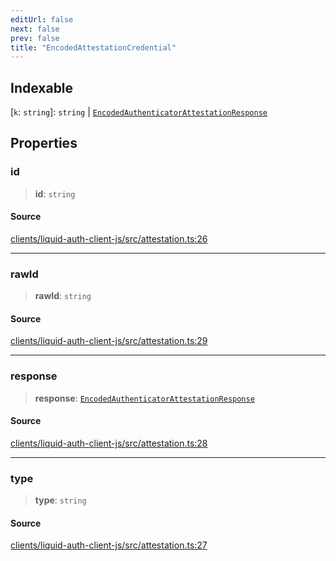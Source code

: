 ```yaml
---
editUrl: false
next: false
prev: false
title: "EncodedAttestationCredential"
---
```


## Indexable

 \[`k`: `string`\]: `string` \| [`EncodedAuthenticatorAttestationResponse`](/reference/typescript/auth/attestation/interfaces/encodedauthenticatorattestationresponse/)

## Properties

### id

> **id**: `string`

#### Source

[clients/liquid-auth-client-js/src/attestation.ts:26](https://github.com/algorandfoundation/liquid-auth/blob/8878aa0007608386baa019f80c46f90dd8baec70/clients/liquid-auth-client-js/src/attestation.ts#L26)

***

### rawId

> **rawId**: `string`

#### Source

[clients/liquid-auth-client-js/src/attestation.ts:29](https://github.com/algorandfoundation/liquid-auth/blob/8878aa0007608386baa019f80c46f90dd8baec70/clients/liquid-auth-client-js/src/attestation.ts#L29)

***

### response

> **response**: [`EncodedAuthenticatorAttestationResponse`](/reference/typescript/auth/attestation/interfaces/encodedauthenticatorattestationresponse/)

#### Source

[clients/liquid-auth-client-js/src/attestation.ts:28](https://github.com/algorandfoundation/liquid-auth/blob/8878aa0007608386baa019f80c46f90dd8baec70/clients/liquid-auth-client-js/src/attestation.ts#L28)

***

### type

> **type**: `string`

#### Source

[clients/liquid-auth-client-js/src/attestation.ts:27](https://github.com/algorandfoundation/liquid-auth/blob/8878aa0007608386baa019f80c46f90dd8baec70/clients/liquid-auth-client-js/src/attestation.ts#L27)
